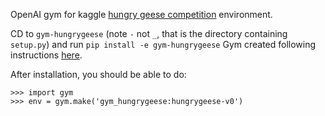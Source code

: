 OpenAI gym for kaggle [hungry geese competition](https://www.kaggle.com/c/hungry-geese) environment.

CD to `gym-hungrygeese` (note `-` not `_`, that is the directory containing `setup.py`) and run `pip install -e gym-hungrygeese`
Gym created following instructions [here](https://github.com/openai/gym/blob/master/docs/creating-environments.md).

After installation, you should be able to do:

```
>>> import gym
>>> env = gym.make('gym_hungrygeese:hungrygeese-v0')
```
